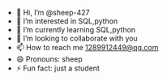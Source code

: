 - 👋 Hi, I’m @sheep-427
- 👀 I’m interested in SQL,python
- 🌱 I’m currently learning SQL,python
- 💞️ I’m looking to collaborate with you
- 📫 How to reach me 1289912449@qq.com
- 😄 Pronouns: sheep
- ⚡ Fun fact: just a student

<!---
sheep-427/sheep-427 is a ✨ special ✨ repository because its `README.md` (this file) appears on your GitHub profile.
You can click the Preview link to take a look at your changes.
--->

